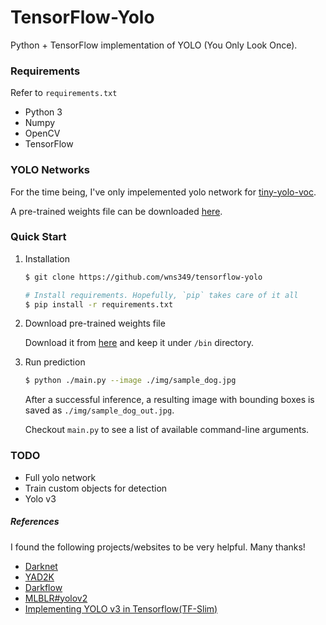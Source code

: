 # TensorFlow-Yolo
Python + TensorFlow implementation of YOLO (You Only Look Once).

### Requirements
Refer to `requirements.txt`
- Python 3
- Numpy
- OpenCV
- TensorFlow


### YOLO Networks

For the time being, I've only impelemented yolo network for [tiny-yolo-voc](https://github.com/pjreddie/darknet/blob/master/cfg/yolov2-tiny-voc.cfg).

A pre-trained weights file can be downloaded [here](https://pjreddie.com/media/files/yolov2-tiny-voc.weights).

### Quick Start

1. Installation

    ```bash
    $ git clone https://github.com/wns349/tensorflow-yolo

    # Install requirements. Hopefully, `pip` takes care of it all
    $ pip install -r requirements.txt
    ```


2. Download pre-trained weights file

    Download it from [here](https://pjreddie.com/media/files/yolov2-tiny-voc.weights) and keep it under `/bin` directory.

3. Run prediction

    ```bash
    $ python ./main.py --image ./img/sample_dog.jpg
    ```

    After a successful inference, a resulting image with bounding boxes is saved as `./img/sample_dog_out.jpg`.

    Checkout `main.py` to see a list of available command-line arguments.


### TODO
- Full yolo network
- Train custom objects for detection
- Yolo v3

##### References
I found the following projects/websites to be very helpful. Many thanks!
- [Darknet](https://github.com/pjreddie/darknet/)
- [YAD2K](https://github.com/allanzelener/YAD2K)
- [Darkflow](https://github.com/thtrieu/darkflow/)
- [MLBLR#yolov2](https://mlblr.com/includes/mlai/index.html#yolov2)
- [Implementing YOLO v3 in Tensorflow(TF-Slim)](https://github.com/mystic123/tensorflow-yolo-v3)